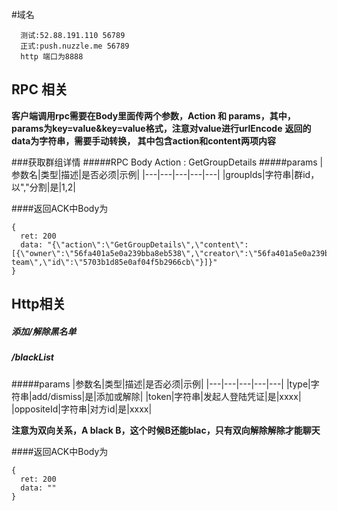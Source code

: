 
#域名
```
  测试:52.88.191.110 56789 
  正式:push.nuzzle.me 56789
  http 端口为8888
```

##  RPC 相关

**客户端调用rpc需要在Body里面传两个参数，Action 和 params，其中，params为key=value&key=value格式，注意对value进行urlEncode**
**返回的data为字符串，需要手动转换， 其中包含action和content两项内容**

###获取群组详情
#####RPC Body Action : GetGroupDetails 
#####params
|参数名|类型|描述|是否必须|示例|
|---|---|---|---|---|
|groupIds|字符串|群id，以","分割|是|1,2|

####返回ACK中Body为
```
{
  ret: 200
  data: "{\"action\":\"GetGroupDetails\",\"content\":[{\"owner\":\"56fa401a5e0a239bba8eb538\",\"creator\":\"56fa401a5e0a239bba8eb538\",\"createTime\":1459859928161,\"name\":\"alpha-team\",\"id\":\"5703b1d85e0af04f5b2966cb\"}]}"
}
```

## Http相关

##### 添加/解除黑名单
##### /blackList
#####params
|参数名|类型|描述|是否必须|示例|
|---|---|---|---|---|
|type|字符串|add/dismiss|是|添加或解除|
|token|字符串|发起人登陆凭证|是|xxxx|
|oppositeId|字符串|对方id|是|xxxx|

**注意为双向关系，A black B，这个时候B还能blac，只有双向解除解除才能聊天**

####返回ACK中Body为
```
{
  ret: 200
  data: ""
}
```
